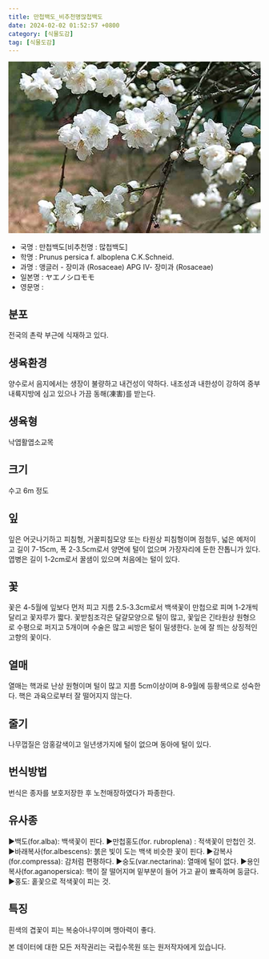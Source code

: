 ```yaml
---
title: 만첩백도_비추천명많첩백도
date: 2024-02-02 01:52:57 +0800
category: [식물도감]
tag: [식물도감]
---
```




![만첩백도[비추천명 : 많첩백도]](/assets/img/fileUpload/plants/basic/Rosaceae/Prunus/12875/12875_2_th2.jpg)
- 국명 : 만첩백도[비추천명 : 많첩백도]
- 학명 : Prunus persica f. alboplena C.K.Schneid.
- 과명 : 앵글러 - 장미과 (Rosaceae) APG Ⅳ- 장미과 (Rosaceae)
- 일본명 : ヤエノシロモモ
- 영문명 : 


## 분포
전국의 촌락 부근에 식재하고 있다.
## 생육환경
양수로서 음지에서는 생장이 불량하고 내건성이 약하다. 내조성과 내한성이 강하여 중부 내륙지방에 심고 있으나 가끔 동해(凍害)를 받는다.
## 생육형
낙엽활엽소교목
## 크기
수고 6m 정도
## 잎
잎은 어긋나기하고 피침형, 거꿀피침모양 또는 타원상 피침형이며 점첨두, 넓은 예저이고 길이 7-15cm, 폭 2-3.5cm로서 양면에 털이 없으며 가장자리에 둔한 잔톱니가 있다. 엽병은 길이 1-2cm로서 꿀샘이 있으며 처음에는 털이 있다.
## 꽃
꽃은 4-5월에 잎보다 먼저 피고 지름 2.5-3.3cm로서 백색꽃이 만첩으로 피며 1-2개씩 달리고 꽃자루가 짧다. 꽃받침조각은 달걀모양으로 털이 많고, 꽃잎은 긴타원상 원형으로 수평으로 퍼지고 5개이며 수술은 많고 씨방은 털이 밀생한다. 눈에 잘 띄는 상징적인 고향의 꽃이다.
## 열매
열매는 핵과로 난상 원형이며 털이 많고 지름 5cm이상이며 8-9월에 등황색으로 성숙한다. 핵은 과육으로부터 잘 떨어지지 않는다.
## 줄기
나무껍질은 암홍갈색이고 일년생가지에 털이 없으며 동아에 털이 있다.
## 번식방법
번식은 종자를 보호저장한 후 노천매장하였다가 파종한다.
## 유사종
▶백도(for.alba): 백색꽃이 핀다.
▶만첩홍도(for. rubroplena) : 적색꽃이 만첩인 것.
▶바래복사(for.albescens): 붉은 빛이 도는 백색 비슷한 꽃이 핀다.
▶감복사(for.compressa): 감처럼 편평하다.
▶숭도(var.nectarina): 열매에 털이 없다.
▶용인복사(for.aganopersica): 핵이 잘 떨어지며 밑부분이 들어 가고 끝이 뾰족하며 둥글다.
▶홍도: 홑꽃으로 적색꽃이 피는 것.
## 특징
흰색의 겹꽃이 피는 복숭아나무이며 맹아력이 좋다.






본 데이터에 대한 모든 저작권리는 국립수목원 또는 원저작자에게 있습니다.
